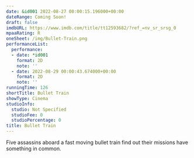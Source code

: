 ```yaml
---
date: &id001 2022-08-27 00:00:15.196000+00:00
dateRange: Coming Soon!
draft: false
imdbURL: https://www.imdb.com/title/tt12593682/?ref_=nv_sr_srsg_0
mpaaRating: R
oneSheet: /img/Bullet-Train.png
performanceList:
  performance:
  - date: *id001
    format: 2D
    note: ''
  - date: 2022-08-29 00:00:43.674000+00:00
    format: 2D
    note: ''
runningTime: 126
shortTitle: Bullet Train
showType: Cinema
studioInfo:
  studio: Not Specified
  studioFee: 0
  studioPercentage: 0
title: Bullet Train
---
```


Five assassins aboard a fast moving bullet train find out their missions have something in common.